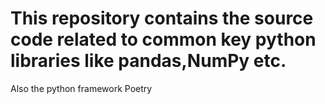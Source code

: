 # This repository contains the source code related to common key python libraries like pandas,NumPy etc. 
Also the python framework Poetry
